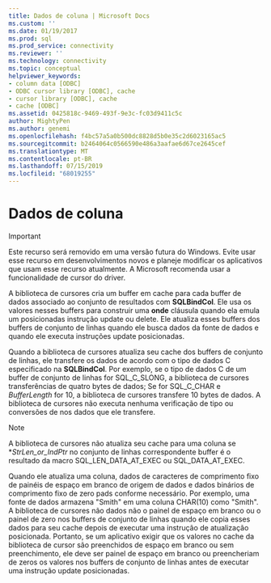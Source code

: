 ```yaml
---
title: Dados de coluna | Microsoft Docs
ms.custom: ''
ms.date: 01/19/2017
ms.prod: sql
ms.prod_service: connectivity
ms.reviewer: ''
ms.technology: connectivity
ms.topic: conceptual
helpviewer_keywords:
- column data [ODBC]
- ODBC cursor library [ODBC], cache
- cursor library [ODBC], cache
- cache [ODBC]
ms.assetid: 0425818c-9469-493f-9e3c-fc03d9411c5c
author: MightyPen
ms.author: genemi
ms.openlocfilehash: f4bc57a5a0b500dc8828d5b0e35c2d6023165ac5
ms.sourcegitcommit: b2464064c0566590e486a3aafae6d67ce2645cef
ms.translationtype: MT
ms.contentlocale: pt-BR
ms.lasthandoff: 07/15/2019
ms.locfileid: "68019255"
---
```

# <a name="column-data"></a>Dados de coluna
> [!IMPORTANT]  
>  Este recurso será removido em uma versão futura do Windows. Evite usar esse recurso em desenvolvimentos novos e planeje modificar os aplicativos que usam esse recurso atualmente. A Microsoft recomenda usar a funcionalidade de cursor do driver.  
  
 A biblioteca de cursores cria um buffer em cache para cada buffer de dados associado ao conjunto de resultados com **SQLBindCol**. Ele usa os valores nesses buffers para construir uma **onde** cláusula quando ela emula um posicionadas instrução update ou delete. Ele atualiza esses buffers dos buffers de conjunto de linhas quando ele busca dados da fonte de dados e quando ele executa instruções update posicionadas.  
  
 Quando a biblioteca de cursores atualiza seu cache dos buffers de conjunto de linhas, ele transfere os dados de acordo com o tipo de dados C especificado na **SQLBindCol**. Por exemplo, se o tipo de dados C de um buffer de conjunto de linhas for SQL_C_SLONG, a biblioteca de cursores transferências de quatro bytes de dados; Se for SQL_C_CHAR e *BufferLength* for 10, a biblioteca de cursores transfere 10 bytes de dados. A biblioteca de cursores não executa nenhuma verificação de tipo ou conversões de nos dados que ele transfere.  
  
> [!NOTE]  
>  A biblioteca de cursores não atualiza seu cache para uma coluna se **StrLen_or_IndPtr* no conjunto de linhas correspondente buffer é o resultado da macro SQL_LEN_DATA_AT_EXEC ou SQL_DATA_AT_EXEC.  
  
 Quando ele atualiza uma coluna, dados de caracteres de comprimento fixo de painéis de espaço em branco de origem de dados e dados binários de comprimento fixo de zero pads conforme necessário. Por exemplo, uma fonte de dados armazena "Smith" em uma coluna CHAR(10) como "Smith". A biblioteca de cursores não dados não o painel de espaço em branco ou o painel de zero nos buffers de conjunto de linhas quando ele copia esses dados para seu cache depois de executar uma instrução de atualização posicionada. Portanto, se um aplicativo exigir que os valores no cache da biblioteca de cursor são preenchidos de espaço em branco ou sem preenchimento, ele deve ser painel de espaço em branco ou preencheriam de zeros os valores nos buffers de conjunto de linhas antes de executar uma instrução update posicionadas.
